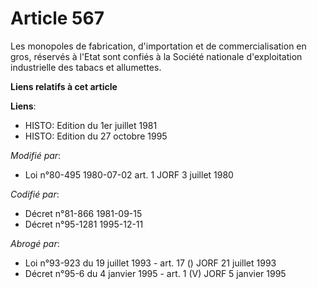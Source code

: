 # Article 567

Les monopoles de fabrication, d'importation et de commercialisation en gros, réservés à l'Etat sont confiés à la Société
nationale d'exploitation industrielle des tabacs et allumettes.

**Liens relatifs à cet article**

**Liens**:

  - HISTO: Edition du 1er juillet 1981
  - HISTO: Edition du 27 octobre 1995

_Modifié par_:

  - Loi n°80-495 1980-07-02 art. 1 JORF 3 juillet 1980

_Codifié par_:

  - Décret n°81-866 1981-09-15
  - Décret n°95-1281 1995-12-11

_Abrogé par_:

  - Loi n°93-923 du 19 juillet 1993 - art. 17 () JORF 21 juillet 1993
  - Décret n°95-6 du 4 janvier 1995 - art. 1 (V) JORF 5 janvier 1995
